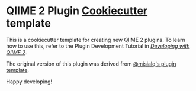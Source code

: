 # QIIME 2 Plugin [Cookiecutter](https://cookiecutter.readthedocs.io/) template

This is a cookiecutter template for creating new QIIME 2 plugins.
To learn how to use this, refer to the Plugin Development Tutorial in [*Developing with QIIME 2*](https://cap-lab.bio/developing-with-qiime2).

The original version of this plugin was derived from [@misialq's plugin template](https://github.com/bokulich-lab/q2-plugin-template).

Happy developing!
